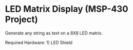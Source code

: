 # LED Matrix Display (MSP-430 Project)

Generate any string as text on a 8X8 LED matrix. 

Required Hardware: 1) LED Shield
